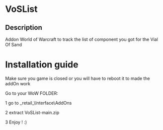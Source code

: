 # VoSList
## Description
Addon World of Warcraft to track the list of component you got for the Vial Of Sand

# Installation guide

Make sure you game is closed or you will have to reboot it to made the addOn work

Go to your WoW FOLDER:

1 go to \_retail\_\Interface\AddOns

2 extract VoSList-main.zip

3 Enjoy ! :)


